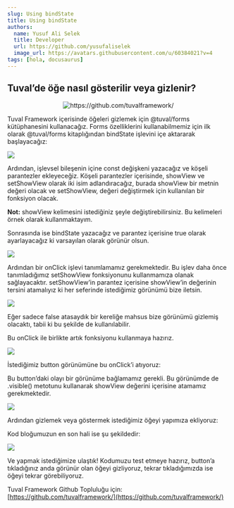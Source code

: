 ```yaml
---
slug: Using bindState
title: Using bindState
authors:
  name: Yusuf Ali Selek
  title: Developer
  url: https://github.com/yusufaliselek
  image_url: https://avatars.githubusercontent.com/u/60384021?v=4
tags: [hola, docusaurus]
---
```



## Tuval’de öğe nasıl gösterilir veya gizlenir?
<p align="center">
  <img src="https://cdn-images-1.medium.com/max/2000/1*u31LkT9PON8uOKMwCR_qYg.png" alt="https://github.com/tuvalframework/"/>
</p>


Tuval Framework içerisinde öğeleri gizlemek için @tuval/forms kütüphanesini kullanacağız. Forms özelliklerini kullanabilmemiz için ilk olarak @tuval/forms kitaplığından bindState işlevini içe aktararak başlayacağız:

![](https://cdn-images-1.medium.com/max/2000/1*kXSo3tPpNehT0Hk92JBnmg.png)

Ardından, işlevsel bileşenin içine const değişkeni yazacağız ve köşeli parantezler ekleyeceğiz. Köşeli parantezler içerisinde, showView ve setShowView olarak iki isim adlandıracağız, burada showView bir metnin değeri olacak ve setShowView, değeri değiştirmek için kullanılan bir fonksiyon olacak.

**Not:** showView kelimesini istediğiniz şeyle değiştirebilirsiniz. Bu kelimeleri örnek olarak kullanmaktayım.

Sonrasında ise bindState yazacağız ve parantez içerisine true olarak ayarlayacağız ki varsayılan olarak görünür olsun.

![](https://cdn-images-1.medium.com/max/2188/1*guRyDHsHE6XjCN7KgvC0iA.png)

Ardından bir onClick işlevi tanımlamamız gerekmektedir. Bu işlev daha önce tanımladığımız setShowView fonksiyonunu kullanmamıza olanak sağlayacaktır. setShowView’in parantez içerisine showView’in değerinin tersini atamalıyız ki her seferinde istediğimiz görünümü bize iletsin.

![](https://cdn-images-1.medium.com/max/2000/1*TXJdnRrG1jHcy2xOGx4ThA.png)

Eğer sadece false atasaydık bir kereliğe mahsus bize görünümü gizlemiş olacaktı, tabii ki bu şekilde de kullanılabilir.

Bu onClick ile birlikte artık fonksiyonu kullanmaya hazırız.

![](https://cdn-images-1.medium.com/max/2000/1*wJXQD9mPRQQA2DBN9TKhdg.png)

İstediğimiz button görünümüne bu onClick’i atıyoruz:

Bu button’daki olayı bir görünüme bağlamamız gerekli. Bu görünümde de .visible() metotunu kullanarak showView değerini içerisine atamamız gerekmektedir.

![](https://cdn-images-1.medium.com/max/2116/1*___v1PjDvXUKbItZiAomwg.png)

Ardından gizlemek veya göstermek istediğimiz öğeyi yapımıza ekliyoruz:

Kod bloğumuzun en son hali ise şu şekildedir:

![](https://cdn-images-1.medium.com/max/2360/1*y854j-J8d4qo7vwVinmscw.png)

Ve yapmak istediğimize ulaştık! Kodumuzu test etmeye hazırız, button’a tıkladığınız anda görünür olan öğeyi gizliyoruz, tekrar tıkladığımızda ise öğeyi tekrar görebiliyoruz.

Tuval Framework Github Topluluğu için: [https://github.com/tuvalframework/](https://github.com/tuvalframework/)

